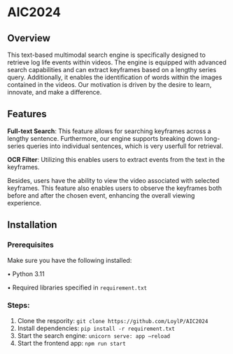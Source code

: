 # AIC2024

## Overview
This text-based multimodal search engine is specifically designed to retrieve log life events within videos. The engine is equipped with advanced search capabilities and can extract keyframes based on a lengthy series query. Additionally, it enables the identification of words within the images contained in the videos. Our motivation is driven by the desire to learn, innovate, and make a difference.


## Features

**Full-text Search**: This feature allows for searching keyframes across a lengthy sentence. Furthermore, our engine supports breaking down long-series queries into individual sentences, which is very userfull for retrieval.

**OCR Filter**: Utilizing this enables users to extract events from the text in the keyframes.

Besides, users have the ability to view the video associated with selected keyframes. This feature also enables users to observe the keyframes both before and after the chosen event, enhancing the overall viewing experience.

## Installation

### Prerequisites

Make sure you have the following installed:

•	Python 3.11

•	Required libraries specified in ```requirement.txt```

### Steps:

1.	Clone the respority:
```git clone https://github.com/LoylP/AIC2024```
2.	Install dependencies:
```pip install -r requirement.txt```
3.	Start the search engine:
```unicorn serve: app –reload```
4.	Start the frontend app:
```npm run start```

